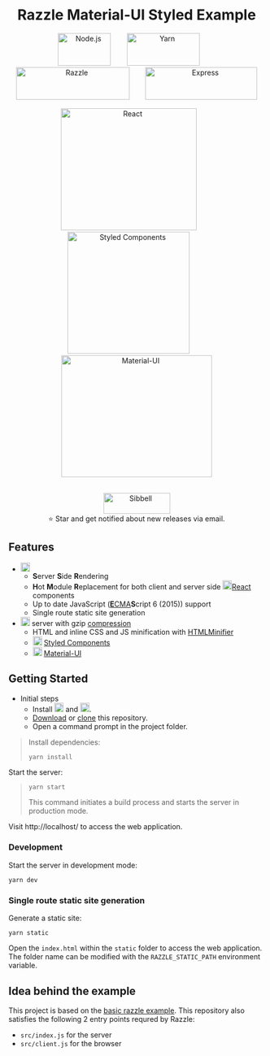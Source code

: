 <h1 align="center">Razzle Material-UI Styled Example</h1>

<p align="center">
	<a title="Node.js" href="https://nodejs.org/en/"><img alt="Node.js" src="https://camo.githubusercontent.com/9c24355bb3afbff914503b663ade7beb341079fa/68747470733a2f2f6e6f64656a732e6f72672f7374617469632f696d616765732f6c6f676f2d6c696768742e737667" width="104.49" height="64"></a>
	&nbsp;&nbsp;&nbsp; &nbsp;&nbsp;&nbsp;<a title="Yarn" href="https://yarnpkg.com/lang/en/"><img alt="Yarn" src="https://raw.githubusercontent.com/yarnpkg/assets/master/yarn-kitten-full.svghttps://raw.githubusercontent.com/yarnpkg/assets/master/yarn-kitten-full.png" width="142.708" height="64"></a>
	&nbsp;&nbsp;&nbsp; &nbsp;&nbsp;&nbsp;<a title="Razzle" href="https://github.com/jaredpalmer/razzle"><img alt="Razzle" src="https://cloud.githubusercontent.com/assets/4060187/26326651/1fc65eca-3f0a-11e7-9f45-02c2bf950418.png" width="222.813" height="64"></a>
	&nbsp;&nbsp;&nbsp; &nbsp;&nbsp;&nbsp;<a title="Express" href="https://expressjs.com/"><img alt="Express" src="https://cdn.worldvectorlogo.com/logos/express-109.svg" width="219.771" height="64"></a>
</p>

<p align="center">
	<a title="React" href="https://facebook.github.io/react/"><img alt="React" src="https://cdn.worldvectorlogo.com/logos/react.svg" width="267.135" height="240"></a>
	&nbsp;&nbsp;&nbsp; &nbsp;&nbsp;&nbsp;<a title="Styled Components" href="https://www.styled-components.com/"><img alt="Styled Components" src="https://raw.githubusercontent.com/styled-components/brand/master/styled-components.png" width="240" height="240"></a>
	&nbsp;&nbsp;&nbsp; &nbsp;&nbsp;&nbsp;<a title="Material-UI" href="http://www.material-ui.com/#/"><img alt="Material-UI" src="https://cdn.worldvectorlogo.com/logos/material-ui.svg" width="295.417" height="240"></a>
</p>

<p align="center">
	<br><a title="Sibbell" href="https://about.sibbell.com/"><img alt="Sibbell" src="https://raw.githubusercontent.com/sibbell/support/master/logo.png" width="131" height="41"></a>
	<br>⭐ Star and get notified about new releases via email.
</p>

## Features
- <a title="Razzle" href="https://github.com/jaredpalmer/razzle"><img alt="Razzle" src="https://cloud.githubusercontent.com/assets/4060187/26326651/1fc65eca-3f0a-11e7-9f45-02c2bf950418.png" width="" height="18"></a>
	- **S**erver **S**ide **R**endering
	- **H**ot **M**odule **R**eplacement for both client and server side <a title="React" href="https://facebook.github.io/react/"><img alt="React" src="https://cdn.worldvectorlogo.com/logos/react.svg" width="" height="18"></a>[React](https://facebook.github.io/react/) components
	- Up to date JavaScript ([**E**CMA](https://en.wikipedia.org/wiki/Ecma_International)**S**cript 6 (2015)) support
	- Single route static site generation
- <a title="Express" href="https://expressjs.com/"><img alt="Express" src="https://cdn.worldvectorlogo.com/logos/express-109.svg" width="" height="18"></a> server with gzip [compression](https://github.com/expressjs/compression)
	- HTML and inline CSS and JS minification with [HTMLMinifier](https://github.com/kangax/html-minifier)
	- <a title="Styled Components" href="https://www.styled-components.com/"><img alt="Styled Components" src="https://raw.githubusercontent.com/styled-components/brand/master/styled-components.png" width="18" height="18"></a> [Styled Components](https://www.styled-components.com/)
	- <a title="Material-UI" href="http://www.material-ui.com/#/"><img alt="Material-UI" src="https://cdn.worldvectorlogo.com/logos/material-ui.svg" width="" height="18"></a> [Material-UI](http://www.material-ui.com/#/)

## Getting Started
- Initial steps
	- Install <a title="Node.js" href="https://nodejs.org/en/"><img alt="Node.js" src="https://camo.githubusercontent.com/9c24355bb3afbff914503b663ade7beb341079fa/68747470733a2f2f6e6f64656a732e6f72672f7374617469632f696d616765732f6c6f676f2d6c696768742e737667" width="" height="18"></a> and <a title="Yarn" href="https://yarnpkg.com/lang/en/"><img alt="Yarn" src="https://raw.githubusercontent.com/yarnpkg/assets/master/yarn-kitten-full.svghttps://raw.githubusercontent.com/yarnpkg/assets/master/yarn-kitten-full.png" width="" height="18"></a>.
	- [Download](https://github.com/kireerik/razzle-material-ui-styled-example/archive/master.zip) or [clone](github-windows://openRepo/https://github.com/kireerik/razzle-material-ui-styled-example) this repository.
	- Open a command prompt in the project folder.

> Install dependencies:
> ```shell
> yarn install
> ```

Start the server:
> ```shell
> yarn start
> ```
> This command initiates a build process and starts the server in production mode.

Visit http://localhost/ to access the web application.

### Development
Start the server in development mode:
```shell
yarn dev
```

### Single route static site generation
Generate a static site:
```shell
yarn static
```
Open the `index.html` within the `static` folder to access the web application. The folder name can be modified with the `RAZZLE_STATIC_PATH` environment variable.

## Idea behind the example
This project is based on the [basic razzle example](https://github.com/jaredpalmer/razzle/tree/master/examples/basic). This repository also satisfies the following 2 entry points requred by Razzle:
- `src/index.js` for the server
- `src/client.js` for the browser
